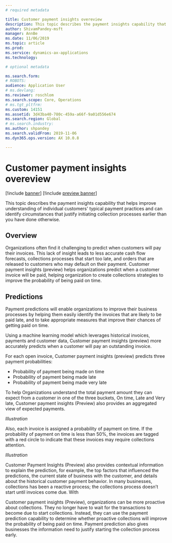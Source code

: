 ```yaml
---
# required metadata

title: Customer payment insights overeview
description: This topic describes the payment insights capability that helps improve understanding of individual customers' typical payment practices and can identify circumstances that justify initiating collection processes earlier than you have done otherwise.
author: ShivamPandey-msft
manager: AnnBe
ms.date: 11/06/2019
ms.topic: article
ms.prod: 
ms.service: dynamics-ax-applications
ms.technology: 

# optional metadata

ms.search.form: 
# ROBOTS: 
audience: Application User
# ms.devlang: 
ms.reviewer: roschlom
ms.search.scope: Core, Operations
# ms.tgt_pltfrm: 
ms.custom: 14151
ms.assetid: 3d43ba40-780c-459a-a66f-9a01d556e674
ms.search.region: Global
# ms.search.industry: 
ms.author: shpandey
ms.search.validFrom: 2019-11-06
ms.dyn365.ops.version: AX 10.0.8

---
```


# Customer payment insights overeview

[!include [banner](../includes/banner.md)]
[!include [preview banner](../includes/preview-banner.md)]

This topic describes the payment insights capability that helps improve understanding of individual customers' typical payment practices and can identify circumstances that justify initiating collection processes earlier than you have done otherwise. 

## Overview

Organizations often find it challenging to predict when customers will pay their invoices. This lack of insight leads to less accurate cash flow forecasts, collections processes that start too late, and orders that are released to customers who may default on their payment. Customer payment insights (preview) helps organizations predict when a customer invoice will be paid, helping organization to create collections strategies to improve the probability of being paid on time. 

## Predictions

Payment predictions will enable organizations to improve their business processes by helping them easily identify the invoices that are likely to be paid late, and to take appropriate measures that improve their chances of getting paid on time.

Using a machine learning model which leverages historical invoices, payments and customer data, Customer payment insights (preview) more accurately predicts when a customer will pay an outstanding invoice.

For each open invoice, Customer payment insights (preview) predicts three payment probabilities:

-	Probability of payment being made on time 
-	Probability of payment being made late
-	Probability of payment being made very late

To help Organizations understand the total payment amount they can expect from a customer in one of the three buckets, On time, Late and Very late, Customer payment insights (Preview) also provides an aggregated view of expected payments.

*Illustration*

Also, each invoice is assigned a probability of payment on time. If the probability of payment on time is less than 50%, the invoices are tagged with a red circle to  indicate that these invoices may require collections attention. 

*Illustration*

Customer Payment Insights (Preview) also provides contextual information to explain the prediction, for example, the top factors that influenced the predictions, the current state of business with the customer, and details about the historical customer payment behavior. 
In many businesses, collections has been a reactive process; the collections process doesn’t start until invoices come due. With 

Customer payment insights (Preview), organizations can be more proactive about collections. They no longer have to wait for the transactions to become due to start collections. Instead, they can use the payment prediction capability to determine whether proactive collections will improve the probability of being paid on time. Payment prediction also gives businesses the information need to justify starting the collection process early.


